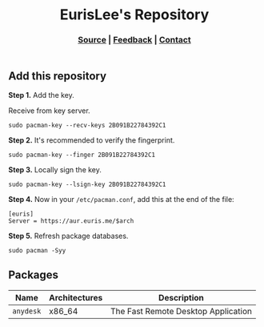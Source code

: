 <h1 align="center">
    EurisLee's Repository
</h1>

<h3 align="center">
  <p align="center">
    <a href="https://github.com/eurislee/aur">Source</a> |
    <a href="https://github.com/eurislee/aur/issues">Feedback</a> |
    <a href="mailto:eurislee@gmail.com">Contact</a>
    <br><br>
  </p>
</h3>

## Add this repository

**Step 1.** Add the key.

Receive from key server.

```shell
sudo pacman-key --recv-keys 2B091B22784392C1
```

**Step 2.** It's recommended to verify the fingerprint.

```shell
sudo pacman-key --finger 2B091B22784392C1
```

**Step 3.** Locally sign the key.

```shell
sudo pacman-key --lsign-key 2B091B22784392C1
```

**Step 4.** Now in your `/etc/pacman.conf`, add this at the end of the file:

```dosini
[euris]
Server = https://aur.euris.me/$arch
```

**Step 5.** Refresh package databases.

```shell
sudo pacman -Syy
```

## Packages

| Name      | Architectures | Description                                                                                 |
|-----------|---------------|---------------------------------------------------------------------------------------------|
| `anydesk` | x86_64        | The Fast Remote Desktop Application                                                         |
